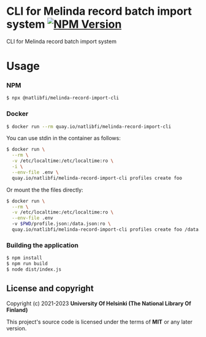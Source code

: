 # CLI for Melinda record batch import system [![NPM Version](https://img.shields.io/npm/v/@natlibfi/melinda-record-import-cli.svg)](https://npmjs.org/package/@natlibfi/melinda-record-import-cli)

CLI for Melinda record batch import system

# Usage
### NPM
```sh
$ npx @natlibfi/melinda-record-import-cli
```
### Docker
```sh
$ docker run --rm quay.io/natlibfi/melinda-record-import-cli
```

You can use stdin in the container as follows:
```sh
$ docker run \
  --rm \
  -v /etc/localtime:/etc/localtime:ro \
  -i \
  --env-file .env \
  quay.io/natlibfi/melinda-record-import-cli profiles create foo
```

Or mount the the files directly:
```sh
$ docker run \
  --rm \
  -v /etc/localtime:/etc/localtime:ro \
  --env-file .env
  -v $PWD/profile.json:/data.json:ro \
  quay.io/natlibfi/melinda-record-import-cli profiles create foo /data.json
```
### Building the application
```sh
$ npm install
$ npm run build
$ node dist/index.js
```

## License and copyright

Copyright (c) 2021-2023 **University Of Helsinki (The National Library Of Finland)**

This project's source code is licensed under the terms of **MIT** or any later version.
